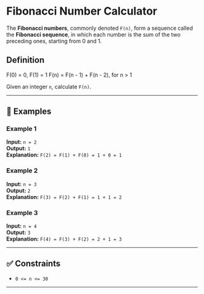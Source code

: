 # Fibonacci Number Calculator

The **Fibonacci numbers**, commonly denoted `F(n)`, form a sequence called the **Fibonacci sequence**, in which each number is the sum of the two preceding ones, starting from 0 and 1.

## Definition

F(0) = 0, F(1) = 1
F(n) = F(n - 1) + F(n - 2), for n > 1

Given an integer `n`, calculate `F(n)`.

---

## 📘 Examples

### Example 1

**Input:** `n = 2`  
**Output:** `1`  
**Explanation:** `F(2) = F(1) + F(0) = 1 + 0 = 1`

### Example 2

**Input:** `n = 3`  
**Output:** `2`  
**Explanation:** `F(3) = F(2) + F(1) = 1 + 1 = 2`

### Example 3

**Input:** `n = 4`  
**Output:** `3`  
**Explanation:** `F(4) = F(3) + F(2) = 2 + 1 = 3`

---

## ✅ Constraints

- `0 <= n <= 30`

---
